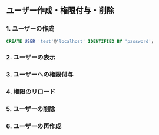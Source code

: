 ## ユーザー作成・権限付与・削除

### 1. ユーザーの作成
```sql
CREATE USER 'test'@'localhost' IDENTIFIED BY 'password';
```

### 2. ユーザーの表示


### 3. ユーザーへの権限付与


### 4. 権限のリロード


### 5. ユーザーの削除


### 6. ユーザーの再作成


